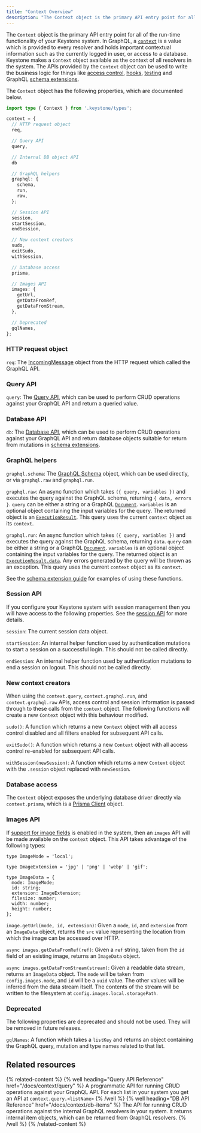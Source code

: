 ```yaml
---
title: "Context Overview"
description: "The Context object is the primary API entry point for all of the run-time functionality of your system. It's APIs can be used to write things like access control, hooks, testing and GraphQL schema extensions."
---
```


The `Context` object is the primary API entry point for all of the run-time functionality of your Keystone system.
In GraphQL, a [`context`](https://graphql.org/learn/execution/#root-fields-resolvers) is a value which is provided to every resolver and holds important contextual information such as the currently logged in user, or access to a database.
Keystone makes a `Context` object available as the context of all resolvers in the system.
The APIs provided by the `Context` object can be used to write the business logic for things like [access control](../guides/auth-and-access-control), [hooks](../guides/hooks), [testing](../guides/testing) and GraphQL [schema extensions](../guides/schema-extension).

The `Context` object has the following properties, which are documented below.

```typescript
import type { Context } from '.keystone/types';

context = {
  // HTTP request object
  req,

  // Query API
  query,

  // Internal DB object API
  db

  // GraphQL helpers
  graphql: {
    schema,
    run,
    raw,
  };

  // Session API
  session,
  startSession,
  endSession,

  // New context creators
  sudo,
  exitSudo,
  withSession,

  // Database access
  prisma,

  // Images API
  images: {
    getUrl,
    getDataFromRef,
    getDataFromStream,
  },

  // Deprecated
  gqlNames,
};
```

### HTTP request object

`req`: The [IncomingMessage](https://nodejs.org/api/http.html#http_class_http_incomingmessage) object from the HTTP request which called the GraphQL API.

### Query API

`query`: The [Query API](./query), which can be used to perform CRUD operations against your GraphQL API and return a queried value.

### Database API

`db`: The [Database API](./db-items), which can be used to perform CRUD operations against your GraphQL API and return database objects suitable for return from mutations in [schema extensions](../guides/schema-extension).

### GraphQL helpers

`graphql.schema`: The [GraphQL Schema](https://graphql.org/graphql-js/type/#graphqlschema) object, which can be used directly, or via `graphql.raw` and `graphql.run`.

`graphql.raw`: An async function which takes `({ query, variables })` and executes the query against the GraphQL schema, returning `{ data, errors }`.
`query` can be either a string or a GraphQL [`Document`](https://graphql.org/graphql-js/language/#parse).
`variables` is an optional object containing the input variables for the query.
The returned object is an [`ExecutionResult`](https://graphql.org/graphql-js/execution/).
This query uses the current `context` object as its `context`.

`graphql.run`: An async function which takes `({ query, variables })` and executes the query against the GraphQL schema, returning `data`.
`query` can be either a string or a GraphQL [`Document`](https://graphql.org/graphql-js/language/#parse).
`variables` is an optional object containing the input variables for the query.
The returned object is an [`ExecutionResult.data`](https://graphql.org/graphql-js/execution/).
Any errors generated by the query will be thrown as an exception.
This query uses the current `context` object as its `context`.

See the [schema extension guide](../guides/schema-extension) for examples of using these functions.

### Session API

If you configure your Keystone system with session management then you will have access to the following properties.
See the [session API](../config/session#session-context) for more details.

`session`: The current session data object.

`startSession`: An internal helper function used by authentication mutations to start a session on a successful login. This should not be called directly.

`endSession`: An internal helper function used by authentication mutations to end a session on logout. This should not be called directly.

### New context creators

When using the `context.query`, `context.graphql.run`, and `context.graphql.raw` APIs, access control and session information is passed through to these calls from the `context` object.
The following functions will create a new `Context` object with this behaviour modified.

`sudo()`: A function which returns a new `Context` object with all access control disabled and all filters enabled for subsequent API calls.

`exitSudo()`: A function which returns a new `Context` object with all access control re-enabled for subsequent API calls.

`withSession(newSession)`: A function which returns a new `Context` object with the `.session` object replaced with `newSession`.

### Database access

The `Context` object exposes the underlying database driver directly via `context.prisma`, which is a [Prisma Client](https://www.prisma.io/docs/reference/api-reference/prisma-client-reference) object.

### Images API

If [support for image fields](../config/config#storage-images-and-files) is enabled in the system, then an `images` API will be made available on the `context` object.
This API takes advantage of the following types:

```
type ImageMode = 'local';

type ImageExtension = 'jpg' | 'png' | 'webp' | 'gif';

type ImageData = {
  mode: ImageMode;
  id: string;
  extension: ImageExtension;
  filesize: number;
  width: number;
  height: number;
};
```

`image.getUrl(mode, id, extension)`: Given a `mode`, `id`, and `extension` from an `ImageData` object, returns the `src` value representing the location from which the image can be accessed over HTTP.

`async images.getDataFromRef(ref)`: Given a `ref` string, taken from the `id` field of an existing image, returns an `ImageData` object.

`async images.getDataFromStream(stream)`: Given a readable data stream, returns an `ImageData` object. The `mode` will be taken from `config.images.mode`, and `id` will be a `uuid` value. The other values will be inferred from the data stream itself. The contents of the stream will be written to the filesystem at `config.images.local.storagePath`.

### Deprecated

The following properties are deprecated and should not be used.
They will be removed in future releases.

`gqlNames`: A function which takes a `listKey` and returns an object containing the GraphQL query, mutation and type names related to that list.

## Related resources

{% related-content %}
{% well
heading="Query API Reference"
href="/docs/context/query" %}
A programmatic API for running CRUD operations against your GraphQL API. For each list in your system you get an API at `context.query.<listName>`
{% /well %}
{% well
heading="DB API Reference"
href="/docs/context/db-items" %}
The API for running CRUD operations against the internal GraphQL resolvers in your system. It returns internal item objects, which can be returned from GraphQL resolvers.
{% /well %}
{% /related-content %}
